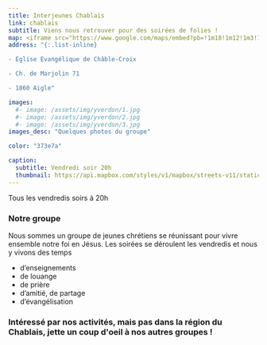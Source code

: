 ```yaml
---
title: Interjeunes Chablais
link: chablais
subtitle: Viens nous retrouver pour des soirées de folies !
map: <iframe src="https://www.google.com/maps/embed?pb=!1m18!1m12!1m3!1d2756.0691888995757!2d6.9685319158142605!3d46.3084633847319!2m3!1f0!2f0!3f0!3m2!1i1024!2i768!4f13.1!3m3!1m2!1s0x478e97d6d15ceed1%3A0x8d9fc5a726128649!2sInterjeunes%20Chablais!5e0!3m2!1sen!2sch!4v1631278867264!5m2!1sen!2sch" width="100%" height="250" style="border:0;" allowfullscreen="" loading="lazy"></iframe>
address: "{:.list-inline}

- Eglise Evangélique de Châble-Croix

- Ch. de Marjolin 71

- 1860 Aigle"

images:
  #- image: /assets/img/yverdon/1.jpg
  #- image: /assets/img/yverdon/2.jpg
  #- image: /assets/img/yverdon/3.jpg
images_desc: "Quelques photos du groupe"

color: "373e7a"

caption:
  subtitle: Vendredi soir 20h
  thumbnail: https://api.mapbox.com/styles/v1/mapbox/streets-v11/static/pin-l+373e7a(6.9685319,46.3084634)/6.9685319,46.3084634,9,0/300x200@2x?access_token=pk.eyJ1Ijoidnd2dyIsImEiOiJja284dnNrNzYxamduMnhteTlqajV5Z2cxIn0.Q3rPhwNzrpLEN6oQcwi17A
---
```

Tous les vendredis soirs à 20h
### Notre groupe

Nous sommes un groupe de jeunes chrétiens se réunissant pour vivre ensemble notre foi en Jésus. Les soirées se déroulent les vendredis et nous y vivons des temps

  -  d’enseignements
  -  de louange
  -  de prière
  -  d’amitié, de partage
  -  d’évangélisation



### Intéressé par nos activités, mais pas dans la région du Chablais, jette un coup d'oeil à nos autres groupes !
